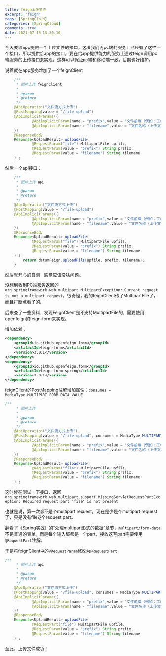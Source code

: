 ```yaml
---
title: feign上传文件
excerpt: 'feign'
tags: [SpringCloud]
categories: [SpringCloud]
comments: true
date: 2021-07-15 13:30:10
---
```


今天要给app提供一个上传文件的接口，这块我们再pc端的服务上已经有了这样一个接口，所以提供给app的接口，要在给app提供能力的服务上通过feign调用pc端服务的上传接口来实现，这样可以保证pc端和移动端一致，后期也好维护。

说着就在app服务增加了一个feignClient
```java
    /**
     * 图片上传 feignClient
     *
     * @param
     * @return
     */
    @ApiOperation("文件流方式上传")
    @PostMapping(value = "/file-upload")
    @ApiImplicitParams({
            @ApiImplicitParam(name = "prefix",value = "文件前缀（例如：工单号）",required = true),
            @ApiImplicitParam(name = "filename",value = "文件名称（上传文件名称,包含后缀名，如123456.jpg）",required = true)
    })
    @ResponseBody
    Response<UploadResult> uploadFile(
            @RequestParam("file") MultipartFile upfile,
            @RequestParam(value = "prefix") String prefix,
            @RequestParam(value = "filename") String filename
    ) ;
```

然后一个api接口：

```java
    /**
     * 图片上传 api
     *
     * @param
     * @return
     */
    @ApiOperation("文件流方式上传")
    @PostMapping(value = "/file-upload")
    @ApiImplicitParams({
            @ApiImplicitParam(name = "prefix",value = "文件前缀（例如：工单号）",required = true),
            @ApiImplicitParam(name = "filename",value = "文件名称（上传文件名称,包含后缀名，如123456.jpg）",required = true)
    })
    @ResponseBody
    Response<UploadResult> uploadFile(
            @RequestParam("file") MultipartFile upfile,
            @RequestParam(value = "prefix") String prefix,
            @RequestParam(value = "filename") String filename
    ) {
        return datumFeign.uploadFile(upfile, prefix, filename);
    }
```

然后就开心的自测，感觉应该没啥问题。

没想到收到PC端服务返回的`org.springframework.web.multipart.MultipartException: Current request is not a multipart request`，很奇怪，我的feignClient传了MultipartFile了，而且打断点看了的。

后来查了一些资料，发现FeignClient是不支持MultipartFile的，需要使用openfeign的feign-form来实现。

增加依赖：

```xml
<dependency>
    <groupId>io.github.openfeign.form</groupId>
    <artifactId>feign-form</artifactId>
    <version>3.0.1</version>
</dependency>
<dependency>
    <groupId>io.github.openfeign.form</groupId>
    <artifactId>feign-form-spring</artifactId>
    <version>3.0.1</version>
</dependency>
```

feignClient的PostMapping注解增加属性：`consumes = MediaType.MULTIPART_FORM_DATA_VALUE`

```java
/**
     * 图片上传
     *
     * @param
     * @return
     */
    @ApiOperation("文件流方式上传")
    @PostMapping(value = "/file-upload", consumes = MediaType.MULTIPART_FORM_DATA_VALUE)
    @ApiImplicitParams({
            @ApiImplicitParam(name = "prefix",value = "文件前缀（例如：工单号）",required = true),
            @ApiImplicitParam(name = "filename",value = "文件名称（上传文件名称,包含后缀名，如123456.jpg）",required = true)
    })
    @ResponseBody
    Response<UploadResult> uploadFile(
            @RequestParam("file") MultipartFile upfile,
            @RequestParam(value = "prefix") String prefix,
            @RequestParam(value = "filename") String filename
    ) ;
```

这时候在测试一下接口，返回`org.springframework.web.multipart.support.MissingServletRequestPartException: Required request part 'file' is not present`

也就是说，第一次都不是个multipart request，现在是少是个multipart request了，只是没有file这个request part。

翻看了《Spring实战》的“处理multipart形式的数据”章节，`multipart/form-data`不是普通的表单，而是每个输入域都是一个part，接收这写part需要使用`@RequestPart`注解。

于是将feignClient中的`@RequestParam`修改为`@RequestPart`

```java
/**
     * 图片上传 api
     *
     * @param
     * @return
     */
    @ApiOperation("文件流方式上传")
    @PostMapping(value = "/file-upload", consumes = MediaType.MULTIPART_FORM_DATA_VALUE)
    @ApiImplicitParams({
            @ApiImplicitParam(name = "prefix",value = "文件前缀（例如：工单号）",required = true),
            @ApiImplicitParam(name = "filename",value = "文件名称（上传文件名称,包含后缀名，如123456.jpg）",required = true)
    })
    @ResponseBody
    Response<UploadResult> uploadFile(
            @RequestPart("file") MultipartFile upfile,
            @RequestParam(value = "prefix") String prefix,
            @RequestParam(value = "filename") String filename
    ) ;
```

至此，上传文件成功！

